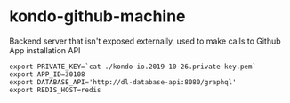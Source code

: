 # kondo-github-machine
Backend server that isn't exposed externally, used to make calls to Github App installation API

```
export PRIVATE_KEY=`cat ./kondo-io.2019-10-26.private-key.pem`
export APP_ID=30108
export DATABASE_API='http://dl-database-api:8080/graphql'
export REDIS_HOST=redis
```
